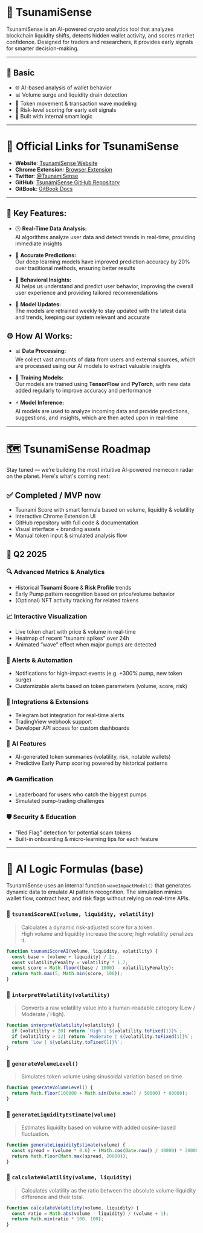 # 🌊 TsunamiSense

TsunamiSense is an AI-powered crypto analytics tool that analyzes blockchain liquidity shifts, detects hidden wallet activity, and scores market confidence. 
Designed for traders and researchers, it provides early signals for smarter decision-making.

---

## 📌 Basic

- 🌐 AI-based analysis of wallet behavior  
- 📊 Volume surge and liquidity drain detection  
- 🔁 Token movement & transaction wave modeling  
- 🔎 Risk-level scoring for early exit signals  
- 🧠 Built with internal smart logic 

---


# 📎 **Official Links for TsunamiSense**

- **Website**: [TsunamiSense Website](https://tsunamisense.com)
- **Chrome Extension**: [Browser Extension](https://chromewebstore.google.com/detail/tsunamisense/blokicelfaahiebpgoeapbbadmmchfif)
- **Twitter**: [@TsunamiSense](https://twitter.com/TsunamiSense)
- **GitHub**: [TsunamiSense GitHub Repository](https://github.com/yourusername/tsunamisense)
- **GitBook**: [GitBook Docs](https://app.gitbook.com/o/6CheSGWHwZeZxJ2woi02/s/DdAO47z451N1kqYf4BX4)

---

## 🌟 **Key Features:**
- 🕒 **Real-Time Data Analysis:**  
  AI algorithms analyze user data and detect trends in real-time, providing immediate insights

- 🔮 **Accurate Predictions:**  
  Our deep learning models have improved prediction accuracy by 20% over traditional methods, ensuring better results

- 👥 **Behavioral Insights:**  
  AI helps us understand and predict user behavior, improving the overall user experience and providing tailored recommendations

- 🔄 **Model Updates:**  
  The models are retrained weekly to stay updated with the latest data and trends, keeping our system relevant and accurate

## ⚙️ **How AI Works:**
- 📊 **Data Processing:**  
  We collect vast amounts of data from users and external sources, which are processed using our AI models to extract valuable insights

- 🧠 **Training Models:**  
  Our models are trained using **TensorFlow** and **PyTorch**, with new data added regularly to improve accuracy and performance

- ⚡ **Model Inference:**  
  AI models are used to analyze incoming data and provide predictions, suggestions, and insights, which are then acted upon in real-time


---

# 🗺️ TsunamiSense Roadmap

Stay tuned — we’re building the most intuitive AI-powered memecoin radar on the planet. Here's what's coming next:

## ✅ Completed / MVP now
- Tsunami Score with smart formula based on volume, liquidity & volatility  
- Interactive Chrome Extension UI    
- GitHub repository with full code & documentation  
- Visual interface + branding assets  
- Manual token input & simulated analysis flow  

## 🚧 **Q2 2025**
### 🔍 Advanced Metrics & Analytics
- Historical **Tsunami Score** & **Risk Profile** trends  
- Early Pump pattern recognition based on price/volume behavior  
- (Optional) NFT activity tracking for related tokens  

### 📈 Interactive Visualization
- Live token chart with price & volume in real-time  
- Heatmap of recent "tsunami spikes" over 24h  
- Animated “wave” effect when major pumps are detected  

### 🔔 Alerts & Automation
- Notifications for high-impact events (e.g. +300% pump, new token surge)  
- Customizable alerts based on token parameters (volume, score, risk)  

### 🤝 Integrations & Extensions
- Telegram bot integration for real-time alerts  
- TradingView webhook support  
- Developer API access for custom dashboards  

### 🧠 AI Features
- AI-generated token summaries (volatility, risk, notable wallets)  
- Predictive Early Pump scoring powered by historical patterns  

### 🎮 Gamification
- Leaderboard for users who catch the biggest pumps  
- Simulated pump-trading challenges  

### 🛡️ Security & Education
- "Red Flag" detection for potential scam tokens  
- Built-in onboarding & micro-learning tips for each feature  


---

# 🧠 AI Logic Formulas (base)

TsunamiSense uses an internal function `waveImpactModel()` that generates dynamic data to emulate AI pattern recognition. The simulation mimics wallet flow, contract heat, and risk flags without relying on real-time APIs.

### 🔢 `tsunamiScoreAI(volume, liquidity, volatility)`
> Calculates a dynamic risk-adjusted score for a token.  
> High volume and liquidity increase the score; high volatility penalizes it.
```javascript
function tsunamiScoreAI(volume, liquidity, volatility) {
  const base = (volume + liquidity) / 2;
  const volatilityPenalty = volatility * 1.7;
  const score = Math.floor((base / 1000) - volatilityPenalty);
  return Math.max(5, Math.min(score, 100));
}
```

### 🔢 `interpretVolatility(volatility)`
> Converts a raw volatility value into a human-readable category (Low / Moderate / High).
```javascript
function interpretVolatility(volatility) {
  if (volatility > 20) return `High | ${volatility.toFixed(1)}%`;
  if (volatility > 12) return `Moderate | ${volatility.toFixed(1)}%`;
  return `Low | ${volatility.toFixed(1)}%`;
}
```


### 🔢 `generateVolumeLevel()`
> Simulates token volume using sinusoidal variation based on time.
```javascript
function generateVolumeLevel() {
  return Math.floor(100000 + Math.sin(Date.now() / 50000) * 80000);
}
```

### 🔢 `generateLiquidityEstimate(volume)`
> Estimates liquidity based on volume with added cosine-based fluctuation.
```javascript
function generateLiquidityEstimate(volume) {
  const spread = (volume * 0.6) + (Math.cos(Date.now() / 40000) * 30000);
  return Math.floor(Math.max(spread, 20000));
}
```

### 🔢 `calculateVolatility(volume, liquidity)`
> Calculates volatility as the ratio between the absolute volume-liquidity difference and their total.
```javascript
function calculateVolatility(volume, liquidity) {
  const ratio = Math.abs(volume - liquidity) / (volume + 1);
  return Math.min(ratio * 100, 100);
}
```





